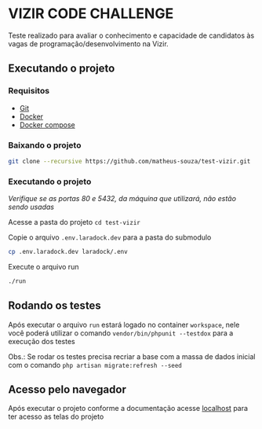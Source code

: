 # VIZIR CODE CHALLENGE
Teste realizado para avaliar o conhecimento e capacidade de candidatos às vagas de programação/desenvolvimento na Vizir.

## Executando o projeto
### Requisitos
- [Git](https://git-scm.com/)
- [Docker](https://www.docker.com/)
- [Docker compose](https://docs.docker.com/compose/)

### Baixando o projeto
```bash
git clone --recursive https://github.com/matheus-souza/test-vizir.git
```
### Executando o projeto
*Verifique se as portas 80 e 5432, da máquina que utilizará, não estão sendo usadas*

Acesse a pasta do projeto ```cd test-vizir```

Copie o arquivo ```.env.laradock.dev``` para a pasta do submodulo
```bash
cp .env.laradock.dev laradock/.env
```

Execute o arquivo run
```bash
./run
```

## Rodando os testes
Após executar o arquivo ```run``` estará logado no container ```workspace```, nele você poderá utilizar o comando ```vendor/bin/phpunit --testdox``` para a execução dos testes

Obs.: Se rodar os testes precisa recriar a base com a massa de dados inicial com o comando ```php artisan migrate:refresh --seed```

## Acesso pelo navegador
Após executar o projeto conforme a documentação acesse [localhost](http://localhost) para ter acesso as telas do projeto
